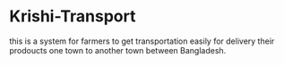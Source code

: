 # Krishi-Transport
this is a system for farmers to get transportation easily for delivery their prodoucts one town to another town between Bangladesh.
